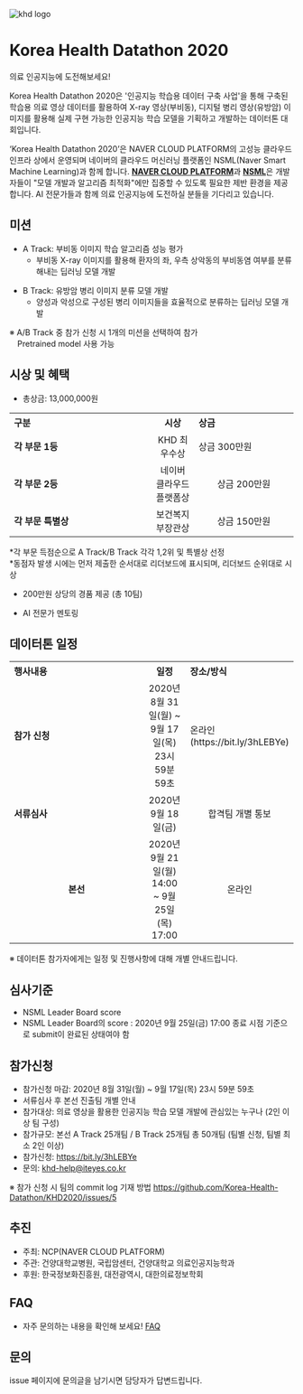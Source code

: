 ![khd logo](https://user-images.githubusercontent.com/70007451/90865844-fbc4c900-e3cd-11ea-9fa9-bb1337b364b9.jpg)
# Korea Health Datathon 2020
의료 인공지능에 도전해보세요! <p>
Korea Health Datathon 2020은 '인공지능 학습용 데이터 구축 사업'을 통해 구축된 학습용 의료 영상 데이터를 활용하여 X-ray 영상(부비동), 디지털 병리 영상(유방암) 이미지를 활용해 실제 구현 가능한 인공지능 학습 모델을 기획하고 개발하는 데이터톤 대회입니다. <p>
‘Korea Health Datathon 2020’은 NAVER CLOUD PLATFORM의 고성능 클라우드 인프라 상에서 운영되며 네이버의 클라우드 머신러닝 플랫폼인 NSML(Naver Smart Machine Learning)과 함께 합니다. <strong>[NAVER CLOUD PLATFORM](https://www.ncloud.com/)</strong>과 <strong>[NSML](https://ai.nsml.navercorp.com/intro)</strong>은 개발자들이 "모델 개발과 알고리즘 최적화"에만 집중할 수 있도록 필요한 제반 환경을 제공합니다. 
AI 전문가들과 함께 의료 인공지능에 도전하실 분들을 기다리고 있습니다.
<br>  
  
## 미션
- A Track: 부비동 이미지 학습 알고리즘 성능 평가
  - 부비동 X-ray 이미지를 활용해 환자의 좌, 우측 상악동의 부비동염 여부를 분류해내는 딥러닝 모델 개발<p>
- B Track: 유방암 병리 이미지 분류 모델 개발
  - 양성과 악성으로 구성된 병리 이미지들을 효율적으로 분류하는 딥러닝 모델 개발<p>
  
※ A/B Track 중 참가 신청 시 1개의 미션을 선택하여 참가<br>
&emsp;Pretrained model 사용 가능
   
## 시상 및 혜택
- 총상금: 13,000,000원<br>

<table class="tbl_prize">
  <tr>
    <th style="text-align:left;width:50%">구분</th>
    <th style="text-align:center;width:15%">시상</th>
        <th style="text-align:left;width:35%">상금</th>
  </tr>
  <tr>
    <td>
      <strong>각 부문 1등</strong><br>
    </td>
    <td align=center> KHD 최우수상 </td>
    <td> 상금 300만원 </td>
  </tr>
    <tr>
    <td>
      <strong>각 부문 2등</strong><br>
    </td>
    <td style="text-align:center"> 네이버 클라우드 플랫폼상</td>
        <td align=center> 상금 200만원 </td>
   </tr>
      <tr>
    <td>
      <strong>각 부문 특별상</strong><br>
    </td>
    <td style="text-align:center">보건복지부장관상</td>
        <td align=center> 상금 150만원 </td>
   </tr>

</table>
*각 부문 득점순으로 A Track/B Track 각각 1,2위 및 특별상 선정<br>
*동점자 발생 시에는 먼저 제출한 순서대로 리더보드에 표시되며, 리더보드 순위대로 시상

- 200만원 상당의 경품 제공 (총 10팀)

- AI 전문가 멘토링
   
## 데이터톤 일정
<table class="tbl_schedule">
  <tr>
    <th style="text-align:left;width:50%">행사내용</th>
    <th style="text-align:center;width:15%">일정</th>
        <th style="text-align:left;width:35%">장소/방식</th>
  </tr>
  <tr>
    <td>
      <strong>참가 신청</strong><br>
    </td>
    <td style="text-align:center"> 2020년 8월 31일(월) ~ 9월 17일(목) 23시 59분 59초</td>
    <td> 온라인(https://bit.ly/3hLEBYe) </td>
  </tr>
    <tr>
    <td>
      <strong>서류심사</strong><br>
    </td>
    <td style="text-align:center">2020년 9월 18일(금)</td>
        <td align=center> 합격팀 개별 통보
    </td>
   </tr>
     <tr>
    <td align=center>
      <strong>본선</strong><br>
    </td>
    <td style="text-align:center">2020년 9월 21일(월) 14:00 ~ 9월 25일(목) 17:00</td>
 <td align=center> 온라인
    </td>
   </tr>
</table>
※ 데이터톤 참가자에게는 일정 및 진행사항에 대해 개별 안내드립니다.<br>


## 심사기준
- NSML Leader Board score
- NSML Leader Board의 score : 2020년 9월 25일(금) 17:00 종료 시점 기준으로 submit이 완료된 상태여야 함

## 참가신청
- 참가신청 마감: 2020년 8월 31일(월) ~ 9월 17일(목) 23시 59분 59초
- 서류심사 후 본선 진출팀 개별 안내
- 참가대상: 의료 영상을 활용한 인공지능 학습 모델 개발에 관심있는 누구나 (2인 이상 팀 구성)
- 참가규모: 본선 A Track 25개팀 / B Track 25개팀 총 50개팀 (팀별 신청, 팀별 최소 2인 이상)
- 참가신청: https://bit.ly/3hLEBYe
- 문의: khd-help@iteyes.co.kr  

※ 참가 신청 시 팀의 commit log 기재 방법 https://github.com/Korea-Health-Datathon/KHD2020/issues/5

## 추진
- 주최: NCP(NAVER CLOUD PLATFORM)
- 주관: 건양대학교병원, 국립암센터, 건양대학교 의료인공지능학과
- 후원: 한국정보화진흥원, 대전광역시, 대한의료정보학회

## FAQ
- 자주 문의하는 내용을 확인해 보세요! [FAQ](https://github.com/korea-health-datathon/khd2020/blob/master/FAQ.md)

## 문의
issue 페이지에 문의글을 남기시면 담당자가 답변드립니다. <br>
